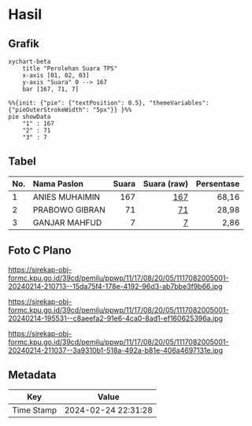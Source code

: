 # Hasil

## Grafik

```mermaid
xychart-beta
    title "Perolehan Suara TPS"
    x-axis [01, 02, 03]
    y-axis "Suara" 0 --> 167
    bar [167, 71, 7]
```

```mermaid
%%{init: {"pie": {"textPosition": 0.5}, "themeVariables": {"pieOuterStrokeWidth": "5px"}} }%%
pie showData
    "1" : 167
    "2" : 71
    "3" : 7
```

## Tabel

| No. | Nama Paslon    | Suara | Suara (raw) | Persentase |
|:--- |:-------------- | -----:| -----------:| ----------:|
| 1   | ANIES MUHAIMIN | 167   | [167][p-1]  | 68,16      |
| 2   | PRABOWO GIBRAN | 71    | [71][p-2]   | 28,98      |
| 3   | GANJAR MAHFUD  | 7     | [7][p-3]    | 2,86       |


[p-1]: https://github.com/gigit-pemilu/pemilu-2024-11-aceh/blob/main/pilpres/hitung-suara/sub/11-aceh/sub/17-bener-meriah/sub/08-bener-kelipah/sub/2005-gunung-musara/sub/001-tps/sub/paslon-1.txt
[p-2]: https://github.com/gigit-pemilu/pemilu-2024-11-aceh/blob/main/pilpres/hitung-suara/sub/11-aceh/sub/17-bener-meriah/sub/08-bener-kelipah/sub/2005-gunung-musara/sub/001-tps/sub/paslon-2.txt
[p-3]: https://github.com/gigit-pemilu/pemilu-2024-11-aceh/blob/main/pilpres/hitung-suara/sub/11-aceh/sub/17-bener-meriah/sub/08-bener-kelipah/sub/2005-gunung-musara/sub/001-tps/sub/paslon-3.txt

## Foto C Plano

https://sirekap-obj-formc.kpu.go.id/39cd/pemilu/ppwp/11/17/08/20/05/1117082005001-20240214-210713--15da75f4-178e-4192-96d3-ab7bbe3f9b66.jpg

https://sirekap-obj-formc.kpu.go.id/39cd/pemilu/ppwp/11/17/08/20/05/1117082005001-20240214-195531--c8aeefa2-91e6-4ca0-8ad1-ef160625396a.jpg

https://sirekap-obj-formc.kpu.go.id/39cd/pemilu/ppwp/11/17/08/20/05/1117082005001-20240214-211037--3a9310b1-518a-492a-b81e-406a4697131e.jpg


## Metadata

| Key        | Value               |
| ---------- | ------------------- |
| Time Stamp | 2024-02-24 22:31:28 |



